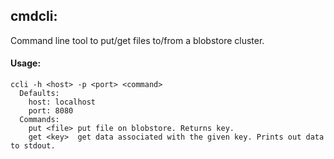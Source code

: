cmdcli:
----
Command line tool to put/get files to/from a blobstore cluster.


#### Usage:
    ccli -h <host> -p <port> <command>
      Defaults:
        host: localhost
        port: 8080
      Commands:
        put <file> put file on blobstore. Returns key.
        get <key>  get data associated with the given key. Prints out data to stdout.


